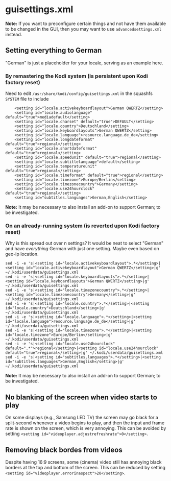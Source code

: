 # guisettings.xml

__Note:__ If you want to preconfigure certain things and not have them available to be changed in the GUI, then you may want to use `advancedsettings.xml` instead.

## Setting everything to German

"German" is just a placeholder for your locale, serving as an example here.

### By remastering the Kodi system (is persistent upon Kodi factory reset)

Need to edit `/usr/share/kodi/config/guisettings.xml` in the squashfs `SYSTEM` file to include

```
    <setting id="locale.activekeyboardlayout">German QWERTZ</setting>
    <setting id="locale.audiolanguage" default="true">mediadefault</setting>
    <setting id="locale.charset" default="true">DEFAULT</setting>
    <setting id="locale.country">Deutschland</setting>
    <setting id="locale.keyboardlayouts">German QWERTZ</setting>
    <setting id="locale.language">resource.language.de_de</setting>
    <setting id="locale.longdateformat" default="true">regional</setting>
    <setting id="locale.shortdateformat" default="true">regional</setting>
    <setting id="locale.speedunit" default="true">regional</setting>
    <setting id="locale.subtitlelanguage">default</setting>
    <setting id="locale.temperatureunit" default="true">regional</setting>
    <setting id="locale.timeformat" default="true">regional</setting>
    <setting id="locale.timezone">Europe/Berlin</setting>
    <setting id="locale.timezonecountry">Germany</setting>
    <setting id="locale.use24hourclock" default="true">regional</setting>
    <setting id="subtitles.languages">German,English</setting>
```

__Note:__ It may be necessary to also install an add-on to support German; to be investigated.

### On an already-running system (is reverted upon Kodi factory reset)

Why is this spread out over n settings? It would be neat to select "German" and have _everything_ German with just one setting. Maybe even based on geo-ip location.

```
sed -i -e 's|<setting id="locale.activekeyboardlayout">.*</setting>|<setting id="locale.activekeyboardlayout">German QWERTZ</setting>|g' ~/.kodi/userdata/guisettings.xml
sed -i -e 's|<setting id="locale.keyboardlayouts">.*</setting>|<setting id="locale.keyboardlayouts">German QWERTZ</setting>|g' ~/.kodi/userdata/guisettings.xml
sed -i -e 's|<setting id="locale.timezonecountry">.*</setting>|<setting id="locale.timezonecountry">Germany</setting>|g' ~/.kodi/userdata/guisettings.xml
sed -i -e 's|<setting id="locale.country">.*</setting>|<setting id="locale.country">Deutschland</setting>|g' ~/.kodi/userdata/guisettings.xml
sed -i -e 's|<setting id="locale.language">.*</setting>|<setting id="locale.language">resource.language.de_de</setting>|g' ~/.kodi/userdata/guisettings.xml
sed -i -e 's|<setting id="locale.timezone">.*</setting>|<setting id="locale.timezone">Europe/Berlin</setting>|g' ~/.kodi/userdata/guisettings.xml
sed -i -e 's|<setting id="locale.use24hourclock" default=".*">regional</setting>|<setting id="locale.use24hourclock" default="true">regional</setting>|g' ~/.kodi/userdata/guisettings.xml
sed -i -e 's|<setting id="subtitles.languages">.*</setting>|<setting id="subtitles.languages">German,English</setting>|g' ~/.kodi/userdata/guisettings.xml
```

__Note:__ It may be necessary to also install an add-on to support German; to be investigated.

## No blanking of the screen when video starts to play

On some displays (e.g., Samsung LED TV) the screen may go black for a split-second whenever a video begins to play, and then the input and frame rate is shown on the screen, which is very annoying. This can be avoided by setting `<setting id="videoplayer.adjustrefreshrate">0</setting>`.

## Removing black bordes from videos

Despite having 16:9 screens, some (cinema) video still has annoying black borders at the top and bottom of the screen. This can be reduced by setting `<setting id="videoplayer.errorinaspect">20</setting>`.
